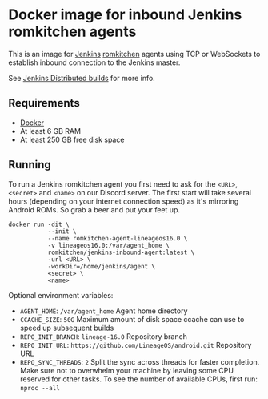 # Docker image for inbound Jenkins romkitchen agents

This is an image for [Jenkins](https://jenkins.io) [romkitchen](https://rom.kitchen) agents using TCP or WebSockets to establish inbound connection to the Jenkins master.

See [Jenkins Distributed builds](https://wiki.jenkins-ci.org/display/JENKINS/Distributed+builds) for more info.

## Requirements

* [Docker](https://www.docker.com)
* At least 6 GB RAM
* At least 250 GB free disk space

## Running

To run a Jenkins romkitchen agent you first need to ask for the `<URL>`, `<secret>` and `<name>` on our Discord server. The first start will take several hours (depending on your internet connection speed) as it's mirroring Android ROMs. So grab a beer and put your feet up.

```
docker run -dit \
           --init \
           --name romkitchen-agent-lineageos16.0 \
           -v lineageos16.0:/var/agent_home \
           romkitchen/jenkins-inbound-agent:latest \
           -url <URL> \
           -workDir=/home/jenkins/agent \
           <secret> \
           <name>
```

Optional environment variables:

* `AGENT_HOME`: `/var/agent_home` Agent home directory
* `CCACHE_SIZE`: `50G` Maximum amount of disk space ccache can use to speed up subsequent builds
* `REPO_INIT_BRANCH`: `lineage-16.0` Repository branch
* `REPO_INIT_URL`: `https://github.com/LineageOS/android.git` Repository URL
* `REPO_SYNC_THREADS`: `2` Split the sync across threads for faster completion. Make sure not to overwhelm your machine by leaving some CPU reserved for other tasks. To see the number of available CPUs, first run: `nproc --all`
